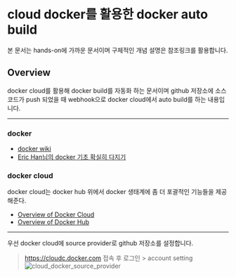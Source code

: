 # cloud docker를 활용한 docker auto build
본 문서는 hands-on에 가까운 문서이며 구체적인 개념 설명은 참조링크를 활용합니다.  

## Overview
docker cloud를 활용해 docker build를 자동화 하는 문서이며 github 저장소에 소스코드가 push 되었을 때 webhook으로 docker cloud에서 auto build를 하는 내용입니다.

---
### docker  
- [docker wiki](https://en.wikipedia.org/wiki/Docker_(software))  
- [Eric Han님의 docker 기초 확실히 다지기](https://futurecreator.github.io/2018/11/16/docker-container-basics/?fbclid=IwAR1arjnFYoFXDqPp4ZBTSiZJcHFiZpbsUSEfjQT19u9uwhz-GH2s4Gg_FPs)


### docker cloud  
docker cloud는 docker hub 위에서 docker 생태계에 좀 더 포괄적인 기능들을 제공해준다. 

  - [Overview of Docker Cloud](https://docs.docker.com/docker-cloud/)  
  - [Overview of Docker Hub](https://docs.docker.com/docker-hub/)

---

우선 docker cloud에 source provider로 github 저장소를 설정합니다.

> https://cloudc.docker.com 접속 후 로그인 > account setting
![cloud_docker_source_provider](/docker_auto_build-cloud_docker/images/cloud_docker_source_provider.png)
